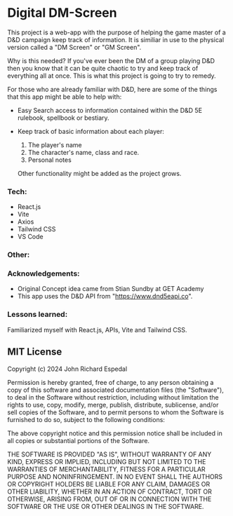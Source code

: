 # Digital DM-Screen


This project is a web-app with the purpose of helping the game master of a D&D campaign keep track of information.
It is similiar in use to the physical version called a "DM Screen" or "GM Screen".

Why is this needed?
If you've ever been the DM of a group playing D&D then you know that it can be quite chaotic to try and keep track of everything all at once.
This is what this project is going to try to remedy.

For those who are already familiar with D&D, here are some of the things that this app might be able to help with:
- Easy Search access to information contained within the D&D 5E rulebook, spellbook or bestiary.
- Keep track of basic information about each player:
  1. The player's name
  2. The character's name, class and race.
  3. Personal notes

  Other functionality might be added as the project grows.


### Tech:
- React.js
- Vite
- Axios
- Tailwind CSS
- VS Code

### Other:
### Acknowledgements:
- Original Concept idea came from Stian Sundby at GET Academy
- This app uses the D&D API from "https://www.dnd5eapi.co".
  
### Lessons learned:
Familiarized myself with React.js, APIs, Vite and Tailwind CSS.



## MIT License

Copyright (c) 2024 John Richard Espedal

Permission is hereby granted, free of charge, to any person obtaining a copy
of this software and associated documentation files (the "Software"), to deal
in the Software without restriction, including without limitation the rights
to use, copy, modify, merge, publish, distribute, sublicense, and/or sell
copies of the Software, and to permit persons to whom the Software is
furnished to do so, subject to the following conditions:

The above copyright notice and this permission notice shall be included in all
copies or substantial portions of the Software.

THE SOFTWARE IS PROVIDED "AS IS", WITHOUT WARRANTY OF ANY KIND, EXPRESS OR
IMPLIED, INCLUDING BUT NOT LIMITED TO THE WARRANTIES OF MERCHANTABILITY,
FITNESS FOR A PARTICULAR PURPOSE AND NONINFRINGEMENT. IN NO EVENT SHALL THE
AUTHORS OR COPYRIGHT HOLDERS BE LIABLE FOR ANY CLAIM, DAMAGES OR OTHER
LIABILITY, WHETHER IN AN ACTION OF CONTRACT, TORT OR OTHERWISE, ARISING FROM,
OUT OF OR IN CONNECTION WITH THE SOFTWARE OR THE USE OR OTHER DEALINGS IN THE
SOFTWARE.
